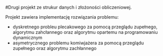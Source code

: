 #Drugi projekt ze strukur danych i złożoności obliczeniowej.

Projekt zawiera implementację rozwiązania problemu:
- dyskretnego probleu plecakowego za pomocą przeglądu zupełnego, algorytmu zahcłannego oraz algorytmu opartemu na programowaniu dynamicznym
- asymetrycznego problemu komiwjażera za pomocą przeglądu zupełnego oraz algorytmu zachłannego
